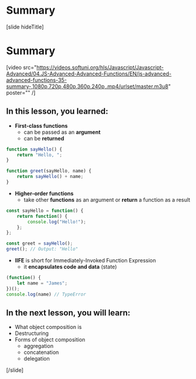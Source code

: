# Summary

[slide hideTitle]

# Summary

[video src="https://videos.softuni.org/hls/Javascript/Javascript-Advanced/04.JS-Advanced-Advanced-Functions/EN/js-advanced-advanced-functions-35-summary-,1080p,720p,480p,360p,240p,.mp4/urlset/master.m3u8" poster="" /]

## In this lesson, you learned:

- **First-class functions**
  - can be passed as an **argument**
  - can be **returned**

```js
function sayHello() {
    return "Hello, ";
}

function greet(sayHello, name) {
    return sayHello() + name;
}
```

- **Higher-order functions**
  - take other **functions** as an argument or **return** a function as a result

```js
const sayHello = function() {
    return function() {
        console.log("Hello!");
    };
};

const greet = sayHello();
greet(); // Output: "Hello"
```


- **IIFE** is short for Immediately-Invoked Function Expression
  - it **encapsulates code and data** \(state\)

```js
(function() {
    let name = "James";
})();
console.log(name) // TypeError
```


## In the next lesson, you will learn:

- What object composition is
- Destructuring
- Forms of object composition
  - aggregation
  - concatenation
  - delegation

[/slide]
